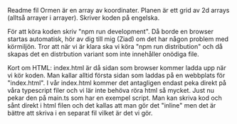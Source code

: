 Readme fil
Ormen är en array av koordinater. 
Planen är ett grid av 2d arrays (alltså arrayer i arrayer).
Skriver koden på engelska.

För att köra koden skriv "npm run development". Då borde en browser startas automatisk, hör av dig till  mig (Ziad) om det har någon problem med körmiljön.
Tror att när vi är klara ska vi köra "npm run distribution" och då skapas det en distrbution variant som inte innehåller onödiga file.

Kort om HTML:
    index.html är då sidan som browser kommer ladda upp när vi kör koden. Man kallar alltid första sidan som laddas på en webbplats för "index.html". I vår index.html kommer det antagligen endast peka direkt på våra typescript filer och vi lär inte behöva röra html så mycket. Just nu pekar den på main.ts som har en exempel script. Man kan skriva kod och sånt direkt i html filen och det kallas att man gör det "inline" men det är bättre att skriva i en separat fil vilket är det vi gör. 